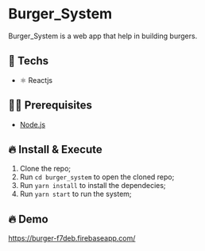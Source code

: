 # Burger_System

Burger_System is a web app that help in building burgers.

## 🚀 Techs

- ⚛️ Reactjs

## ✋🏻 Prerequisites

- [Node.js](https://nodejs.org/)

## 🔥 Install & Execute

1. Clone the repo;
2. Run `cd burger_system` to open the cloned repo;
3. Run `yarn install` to install the dependecies;
4. Run `yarn start` to run the system;

## 🔥 Demo

https://burger-f7deb.firebaseapp.com/

